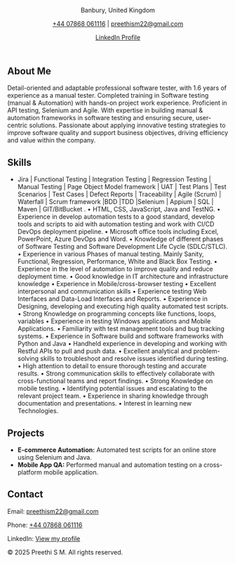 
<html lang="en">
<head>
  <meta charset="UTF-8" />
  <meta name="viewport" content="width=device-width, initial-scale=1.0"/>
  <title>Quality Assurance Tester (Manual and Automation)</title>
  <link rel="stylesheet" href="style.css"/>
</head>
<body>
  <header>
    <p>Banbury, United Kingdom</p>
    <p><a href="tel:+447868061116">+44 07868 061116</a> | <a href="mailto:preethism22@gmail.com">preethism22@gmail.com</a></p>
    <p><a href="https://www.linkedin.com/in/preethi-sakaleshpura-manjunatha-7bb494288" target="_blank">LinkedIn Profile</a></p>
  </header>

  <section>
    <h2>About Me</h2>
    <p>Detail-oriented and adaptable professional software tester, with 1.6 years of experience as a manual tester. Completed training in Software testing (manual & Automation) with hands-on project work experience. Proficient in API testing, Selenium and Agile. With expertise in building manual & automation frameworks in software testing and ensuring secure, user-centric solutions. Passionate about applying innovative testing strategies to improve software quality and support business objectives, driving efficiency and value within the company.</p>
  </section>

  <section>
    <h2>Skills</h2>
    <ul>
      <li>Jira | Functional Testing | Integration Testing | Regression Testing | Manual Testing | Page Object Model framework | UAT | Test Plans | Test Scenarios | Test Cases | Defect Reports | Traceability | Agile (Scrum) | Waterfall | Scrum framework |BDD |TDD |Selenium | Appium | SQL | Maven | GIT/BitBucket .
•	HTML, CSS, JavaScript, Java and TestNG.
•	Experience in develop automation tests to a good standard, develop tools and scripts to aid with automation testing and work with CI/CD DevOps deployment pipeline. 
•	Microsoft office tools including Excel, PowerPoint, Azure DevOps and Word.
•	Knowledge of different phases of Software Testing and Software Development Life Cycle (SDLC/STLC).
•	Experience in various Phases of manual testing. Mainly Sanity, Functional, Regression, Performance, White and Black Box Testing.
•	Experience in the level of automation to improve quality and reduce deployment time. 
•	Good knowledge in IT architecture and infrastructure knowledge
•	Experience in Mobile/cross-browser testing
•	Excellent interpersonal and communication skills
•	Experience testing Web Interfaces and Data-Load Interfaces and Reports.
•	Experience in Designing, developing and executing high quality automated test scripts.
•	Strong Knowledge on programming concepts like functions, loops, variables
•	Experience in testing Windows applications and Mobile Applications.
•	Familiarity with test management tools and bug tracking systems.
•	Experience in Software build and software frameworks with Python and Java
•	Handheld experience in developing and working with Restful APIs to pull and push data.
•	Excellent analytical and problem-solving skills to troubleshoot and resolve issues identified during testing.
•	High attention to detail to ensure thorough testing and accurate results.
•	Strong communication skills to effectively collaborate with cross-functional teams and report findings.
•	Strong Knowledge on mobile testing.
•	Identifying potential issues and escalating to the relevant project team.
•	Experience in sharing knowledge through documentation and presentations. 
•	Interest in learning new Technologies.
</li>
    </ul>
  </section>

  <section>
    <h2>Projects</h2>
    <ul>
      <li><strong>E-commerce Automation:</strong> Automated test scripts for an online store using Selenium and Java.</li>
      <li><strong>Mobile App QA:</strong> Performed manual and automation testing on a cross-platform mobile application.</li>
    </ul>
  </section>

  <section>
    <h2>Contact</h2>
    <p>Email: <a href="mailto:preethism22@gmail.com">preethism22@gmail.com</a></p>
    <p>Phone: <a href="tel:+447868061116">+44 07868 061116</a></p>
    <p>LinkedIn: <a href="https://www.linkedin.com/in/preethi-sakaleshpura-manjunatha-7bb494288" target="_blank">View my profile</a></p>
  </section>

  <footer>
    <p>© 2025 Preethi S M. All rights reserved.</p>
  </footer>
</body>
</html>

